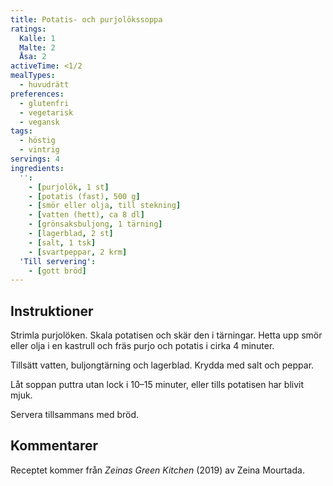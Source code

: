 ```yaml
---
title: Potatis- och purjolökssoppa
ratings:
  Kalle: 1
  Malte: 2
  Åsa: 2
activeTime: <1/2
mealTypes:
  - huvudrätt
preferences:
  - glutenfri
  - vegetarisk
  - vegansk
tags:
  - höstig
  - vintrig
servings: 4
ingredients:
  '':
    - [purjolök, 1 st]
    - [potatis (fast), 500 g]
    - [smör eller olja, till stekning]
    - [vatten (hett), ca 8 dl]
    - [grönsaksbuljong, 1 tärning]
    - [lagerblad, 2 st]
    - [salt, 1 tsk]
    - [svartpeppar, 2 krm]
  'Till servering':
    - [gott bröd]
---
```


## Instruktioner

Strimla purjolöken. Skala potatisen och skär den i tärningar. Hetta upp smör eller olja i en kastrull och fräs purjo och potatis i cirka 4 minuter.

Tillsätt vatten, buljongtärning och lagerblad.
Krydda med salt och peppar.

Låt soppan puttra utan lock i 10&ndash;15 minuter, eller tills potatisen har blivit mjuk.

Servera tillsammans med bröd.

## Kommentarer

Receptet kommer från _Zeinas Green Kitchen_ (2019) av Zeina Mourtada.
